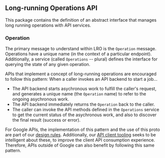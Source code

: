 ## Long-running Operations API

This package contains the definition of an abstract interface that
manages long running operations with API services.

### Operation

The primary message to understand within LRO is the `Operation` message.
Operations have a unique name (in the context of a particular endpoint).
Additionally, a service (called `Operations` -- plural) defines the interface
for querying the state of any given operation.

APIs that implement a concept of long-running operations are encouraged
to follow this pattern: When a caller invokes an API backend to start a job...

  * The API backend starts asychronous work to fulfill the caller's
    request, and generates a unique name (the `Operation` name) to refer
    to the ongoing asychronous work.
  * The API backend immediately returns the `Operation` back to the caller.
  * The caller can invoke the API methods defined in the `Operations` service
    to get the current status of the asychronous work, and also to
    discover the final result (success or error).

For Google APIs, the implementation of this pattern and the use of this
proto are part of our [design rules][operations-rules]. Additionally, our
[API client tooling][gapic-generator] seeks to be intelligent about these, to
improve the client API consumption experience. Therefore, APIs outside of
Google can also benefit by following this same pattern.

  [operations-rules]: https://cloud.google.com/apis/design/design_patterns#long_running_operations
  [gapic-generator]: https://github.com/googleapis/gapic-generator
